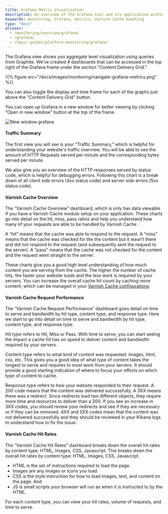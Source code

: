 ```yaml
---
title: Grafana Metric Visualization
description: An overview of the Grafana tool and its application within the Section platform.
keywords: monitoring, Grafana, metrics, Varnish Cache handling
type: "docs"
aliases:
  - /monitoring/overview/grafana/
  - /grafana/
  - /topic-guides/platform-monitoring/grafana/
---
```


The Grafana view shows you aggregate level visualization using queries from Graphite. We’ve created 4 dashboards that can be accessed in the top right of the Grafana frame under the section "Content Delivery Grid."

{{% figure src="/docs/images/monitoring/navigate-grafana-metrics.png" %}}

You can also toggle the display and time frame for each of the graphs just above the "Content Delivery Grid" button.

You can open up Grafana in a new window for better viewing by clicking “Open in new window” button at the top of the frame.

![New window grafana](/docs/images/monitoring/grafana-new-window-aperture.png?height=600px)

#### Traffic Summary

The first view you will see is your "Traffic Summary," which is helpful for understanding your website's traffic overview. You will be able to see the amount of HTTP Requests served per minute and the corresponding bytes served per minute.

We also give you an overview of the HTTP responses served by status code, which is helpful for debugging errors. Following this chart is a break down of all client side errors (4xx status code) and server side errors (5xx status code).

#### Varnish Cache Overview

The “Varnish Cache Overview” dashboard, which is only has data viewable if you have a Varnish Cache module setup on your application. These charts go into detail on the hit, miss, pass ratios and help you understand how  many of your requests are able to be handled by Varnish Cache .

A “hit” means that the cache was able to respond to the request. A “miss” means that the cache was checked for the the content but it wasn’t there and did not respond to the request (and subsequently sent the request to the server). A “pass” means that the cache was not checked for the content and the request went straight to the server.

These charts give you a good high level understanding of how much content you are serving from the cache. The higher the number of cache hits, the faster your website loads and the less work is required by your servers. You can increase the overall cache hit count by caching more content, which can be managed in your [Varnish Cache configurations](/docs/basic-configuration/#varnish).

#### Varnish Cache Request Performance

The “Varnish Cache Request Performance” dashboard goes detail on time to serve and bandwidth by hit type, content type, and response type. Here we start to go into detail on time to serve and bandwidth by hit type, content type, and response type.

Hit type refers to Hit, Miss or Pass. With time to serve, you can start seeing the impact a cache hit has on speed to deliver content and bandwidth required by your servers.

Content type refers to what kind of content was requested: images, html, css, etc. This gives you a good idea of what type of content takes the longest to serve and requires to most work from your servers. It should provide a good starting indication of where to focus your efforts on which type of content to cache.

Response type refers to how your website responded to their request. A 200 code means that the content was delivered successfully. A 3XX means there was a redirect. Since redirects load two different objects, they require more time and resources to deliver than a 200. If you see an increase in 3XX codes, you should review your redirects and see if they are necessary or if they can be removed. 4XX and 5XX codes mean that the content was not delivered successfully and they should be reviewed in your Kibana logs to understand how to fix the issue.

#### Varnish Cache Hit Rates
The “Varnish Cache  Hit Rates” dashboard breaks down the overall hit rates by content type: HTML, Images, CSS, Javascript. This breaks down the overall hit rates by content type: HTML, Images, CSS, Javascript.

* HTML is the set of instructions required to load the page.
* Images are any images or icons you load.
* CSS is the style instruction for how to load images, text, and content on the page. And
* JS is small scripts your browser will run as when it is instructed to by the HTML.

For each content type, you can view your hit rates, volume of requests, and time to serve.

